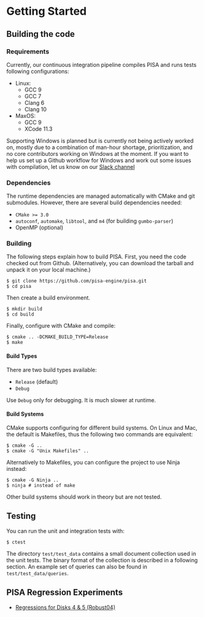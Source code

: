 # Getting Started

## Building the code

### Requirements

Currently, our continuous integration pipeline compiles PISA and runs tests
following configurations:
- Linux:
    - GCC 9
    - GCC 7
    - Clang 6
    - Clang 10
- MaxOS:
    - GCC 9
    - XCode 11.3

Supporting Windows is planned but is currently not being actively worked on,
mostly due to a combination of man-hour shortage, prioritization, and no
core contributors working on Windows at the moment.
If you want to help us set up a Github workflow for Windows and work out
some issues with compilation, let us know on our
[Slack channel](https://join.slack.com/t/pisa-engine/shared_invite/zt-dbxrm1mf-RtQMZTqxxlhOJsv3GHUErw)

### Dependencies

The runtime dependencies are managed automatically with CMake and git submodules.
However, there are several build dependencies needed:

- `CMake >= 3.0`
- `autoconf`,  `automake`, `libtool`, and `m4` (for building `gumbo-parser`)
- OpenMP (optional)

### Building

The following steps explain how to build PISA.
First, you need the code checked out from Github.
(Alternatively, you can download the tarball and unpack it on your local machine.)

    $ git clone https://github.com/pisa-engine/pisa.git
    $ cd pisa

Then create a build environment.

    $ mkdir build
    $ cd build

Finally, configure with CMake and compile:

    $ cmake .. -DCMAKE_BUILD_TYPE=Release
    $ make

#### Build Types

There are two build types available:
- `Release` (default)
- `Debug`

Use `Debug` only for debugging. It is much slower at runtime.

#### Build Systems

CMake supports configuring for different build systems.
On Linux and Mac, the default is Makefiles, thus the following two commands are equivalent:

    $ cmake -G ..
    $ cmake -G "Unix Makefiles" ..

Alternatively to Makefiles, you can configure the project to use Ninja instead:

    $ cmake -G Ninja ..
    $ ninja # instead of make

Other build systems should work in theory but are not tested.

## Testing

You can run the unit and integration tests with:

    $ ctest

The directory `test/test_data` contains a small document collection used in the
unit tests. The binary format of the collection is described in a following
section.
An example set of queries can also be found in `test/test_data/queries`.

## PISA Regression Experiments

+ [Regressions for Disks 4 & 5 (Robust04)](experiments/regression-robust04.html)
